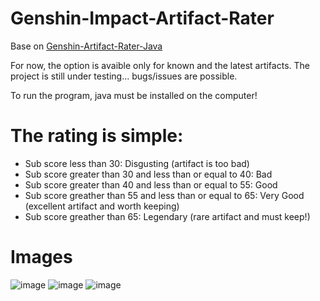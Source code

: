 # Genshin-Impact-Artifact-Rater

 Base on [Genshin-Artifact-Rater-Java](https://github.com/Kok3995/Genshin-Artifact-Rater-Java)

For now, the option is avaible only for known and the latest artifacts.
The project is still under testing... bugs/issues are possible.

To run the program, java must be installed on the computer!

# The rating is simple:
* Sub score less than 30: Disgusting (artifact is too bad)
* Sub score greater than 30 and less than or equal to 40: Bad
* Sub score greater than 40 and less than or equal to 55: Good
* Sub score greather than 55 and less than or equal to 65: Very Good (excellent artifact and worth keeping)
* Sub score greather than 65: Legendary (rare artifact and must keep!)

# Images
![image](https://github.com/Aknyzor/Genshin-Impact-Artifact-Rater/assets/61836772/b46ba44d-cbfb-49c5-9d42-385b770d5091)
![image](https://github.com/Aknyzor/Genshin-Impact-Artifact-Rater/assets/61836772/5e206972-b76b-496b-aabf-d655df3e7886)
![image](https://github.com/Aknyzor/Genshin-Impact-Artifact-Rater/assets/61836772/6e338fe6-94fd-4f72-b349-5348305f8885)

